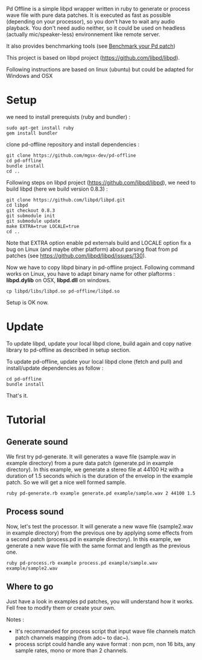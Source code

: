 
Pd Offline is a simple libpd wrapper written in ruby to generate or process wave file with pure data patches. It is executed as fast as possible (depending on your processor), so you don't have to wait any audio playback. You don't need audio neither, so it could be used on headless (actually mic/speaker-less) environnement like remote server.

It also provides benchmarking tools (see [Benchmark your Pd patch](benchmark/README.md))

This project is based on libpd project (https://github.com/libpd/libpd).

Following instructions are based on linux (ubuntu) but could be adapted for Windows and OSX

# Setup

we need to install prerequists (ruby and bundler) :

```
sudo apt-get install ruby
gem install bundler
```

clone pd-offline repository and install dependencies : 

```
git clone https://github.com/mgsx-dev/pd-offline
cd pd-offline
bundle install
cd ..
```

Following steps on libpd project (https://github.com/libpd/libpd), we need to build libpd (here we build version 0.8.3) :

```
git clone https://github.com/libpd/libpd.git
cd libpd
git checkout 0.8.3
git submodule init
git submodule update
make EXTRA=true LOCALE=true
cd ..
```

Note that EXTRA option enable pd externals build and LOCALE option fix a bug on Linux (and maybe other platform) about
parsing float from pd patches (see https://github.com/libpd/libpd/issues/130).

Now we have to copy libpd binary in pd-offline project. Following command works on Linux, you have to adapt binary name for other plaftorms : **libpd.dylib** on OSX, **libpd.dll** on windows.

```
cp libpd/libs/libpd.so pd-offline/libpd.so
```

Setup is OK now.

# Update

To update libpd, update your local libpd clone, build again and copy native library to pd-offline as described
in setup section.

To update pd-offline, update your local libpd clone (fetch and pull) and install/update dependencies as follow :

```
cd pd-offline
bundle install
```

That's it.

# Tutorial

## Generate sound

We first try pd-generate. It will generates a wave file (sample.wav in example directory) from a pure data patch (generate.pd in example directory). In this example, we generate a stereo file at 44100 Hz with a duration of 1.5 seconds which is the duration of the envelop in the example patch. So we will get a nice well formed sample.

```
ruby pd-generate.rb example generate.pd example/sample.wav 2 44100 1.5
```

## Process sound

Now, let's test the processor. It will generate a new wave file (sample2.wav in example directory) from the previous one by applying some effects from a second patch (process.pd in example directory). In this example, we generate a new wave file with the same format and length as the previous one.

```
ruby pd-process.rb example process.pd example/sample.wav example/sample2.wav
``` 

## Where to go

Just have a look in examples pd patches, you will understand how it works. Fell free to modify them or create your own.

Notes : 
* It's recommanded for process script that input wave file channels match patch channels mapping (from adc~ to dac~).
* process script could handle any wave format : non pcm, non 16 bits, any sample rates, mono or more than 2 channels.
